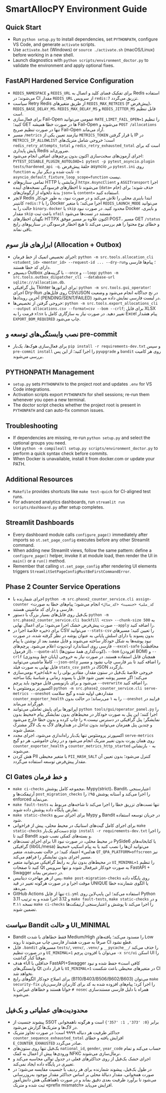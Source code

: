 # SmartAllocPY Environment Guide

## Quick Start
- Run `python setup.py` to install dependencies, set `PYTHONPATH`, configure VS Code, and generate `activate` scripts.
- Use `activate.bat` (Windows) or `source ./activate.sh` (macOS/Linux) before working in a new shell.
- Launch diagnostics with `python scripts/environment_doctor.py` to validate the environment and apply optional fixes.

## FastAPI Hardened Service Configuration
- `REDIS_NAMESPACE` و `REDIS_URL` برای تفکیک فضای کلید و اتصال به Redis استفاده می‌شوند؛ در CI مقدار `REDIS_URL` از سرویس `redis:7` تزریق می‌گردد.
- سیاست Retry Redis از طریق متغیرهای `REDIS_MAX_RETRIES` (پیش‌فرض ۳)، `REDIS_BASE_DELAY_MS`، `REDIS_MAX_DELAY_MS` و `REDIS_JITTER_MS` قابل تنظیم است.
- برای فعال‌سازی Fail-Open عمومی می‌توانید `RATE_LIMIT_FAIL_OPEN=1` را تنظیم کنید؛ GET ها در صورت خطا همیشه Fail-Open می‌شوند و `POST /allocations` تنها در صورت تنظیم صریح Fail-Open آزاد می‌ماند.
- مسیر `/metrics` نیازمند تعیین یکی از `METRICS_TOKEN` یا قرار گرفتن IP در `METRICS_IP_ALLOWLIST` است؛ خروجی شامل متریک‌های `redis_retry_attempts_total` و `redis_retry_exhausted_total` است که برای پایش پایداری Redis ضروری‌اند.
- اجرای آزمون‌های سخت‌سازی اکنون بدون پرچم‌های اضافی انجام می‌شود: `PYTEST_DISABLE_PLUGIN_AUTOLOAD=1 pytest -p pytest_asyncio.plugin tests/hardened_api -q`. حلقهٔ پیش‌فرض asyncio در `pytest.ini` روی `function` ثابت شده و دیگر نیاز به `-o asyncio_default_fixture_loop_scope=function` نیست.
- تمامی سناریوهای HTTP آزمایشی با `httpx.AsyncClient` و `ASGITransport` اجرا می‌شوند تا اخطارهای فرسودگی نسخه‌های آینده (`data=` خام) حذف شوند؛ برای بدنهٔ دلخواه از آرگومان‌های `json=` یا `content=` استفاده کنید.
- لانچر Redis ابتدا باینری محلی را تلاش می‌کند و در صورت نبود، به طور خودکار کانتینر `redis:7` را با Docker اجرا می‌کند؛ با متغیر `REDIS_LAUNCH_MODE` می‌توانید حالت را به `binary`، `docker` یا `skip` محدود کنید. در صورت نبود Docker و باینری، مقدار `skip` باعث ثبت `xfail` مستند در تست‌ها می‌شود.
- نگهبان اخطارهای HTTPX اکنون علاوه بر مسیر موفق POST، مسیر GET `/status` و خطای نوع محتوا را هم بررسی می‌کند تا هیچ اخطار فرسودگی در سناریوهای رایج باقی نماند.

## ابزارهای فاز سوم (Allocation + Outbox)
- اجرای تخصیص اتمیک از خط فرمان: `python -m src.tools.allocation_cli <student_id> <mentor_id> --request-id ... --dry-run`؛ پیام‌ها فارسی و دارای کد خطا هستند.
- دیسپچر Outbox با گزینه‌های `--once` و `--loop`: `python -m src.tools.outbox_dispatcher_cli --database-url sqlite:///allocation.db`.
- پنل گرافیکی Tkinter برای اپراتورها: `python -m src.tools.gui_operator`؛ اجرای Dry-Run روی فایل‌های CSV/JSON در نخ جداگانه انجام می‌شود و وضعیت آخرین رویدادها (PENDING/SENT/FAILED) در لیست فارسی نمایش داده می‌شود.
- خروجی گرفتن از تخصیص‌ها: `python -m src.tools.export_allocations_cli --output allocations.csv --format=csv --bom --crlf`; برای فایل XLSX فرمت را به `xlsx` تغییر دهید. در صورت نیاز به سازگاری کامل با Excel پیام هشدار `EXPORT_BOM_REQUIRED` چاپ می‌شود.

## نصب وابستگی‌های توسعه و pre-commit
- برای فعال‌سازی هوک‌ها، یک‌بار `pip install -r requirements-dev.txt` و سپس `pre-commit install` را اجرا کنید؛ از این پس `pyupgrade` و `bandit` روی هر کامیت بررسی می‌شوند.

## PYTHONPATH Management
- `setup.py` sets `PYTHONPATH` to the project root and updates `.env` for VS Code integrations.
- Activation scripts export `PYTHONPATH` for shell sessions; re-run them whenever you open a new terminal.
- The doctor script checks whether the project root is present in `PYTHONPATH` and can auto-fix common issues.

## Troubleshooting
- If dependencies are missing, re-run `python setup.py` and select the optional groups you need.
- Use `python -m compileall setup.py scripts/environment_doctor.py` to perform a quick syntax check before commits.
- When Docker is unavailable, install it from docker.com or update your PATH.

## Additional Resources
- `Makefile` provides shortcuts like `make test-quick` for CI-aligned test runs.
- For advanced analytics dashboards, run `streamlit run scripts/dashboard.py` after setup completes.

## Streamlit Dashboards
- Every dashboard module calls `configure_page()` immediately after imports so `st.set_page_config` executes before any other Streamlit command.
- When adding new Streamlit views, follow the same pattern: define a `configure_page()` helper, invoke it at module load, then render the UI in `main()` or a `run()` method.
- Remember that calling `st.set_page_config` after rendering UI elements triggers `StreamlitSetPageConfigMustBeFirstCommandError`.
## Phase 2 Counter Service Operations
- اجرای شمارنده با `python -m src.phase2_counter_service.cli assign-counter <کد_ملی> <جنسیت> <کد_سال>` انجام می‌شود؛ پیام‌های خطا به صورت فارسی و دارای کد ماشینی هستند.
- بک‌فیل روی فایل‌های بسیار بزرگ با دستور `python -m src.phase2_counter_service.cli backfill <csv> --chunk-size 500` به صورت پیش‌فرض خشک اجرا می‌شود؛ برای اعمال نهایی `--apply` را اضافه کنید.
- برای ذخیره خلاصهٔ اجرا در CSV می‌توانید `--stats-csv` را تعیین کنید؛ مسیرهای بدون پسوند یا دارای اسلش پایانی به عنوان پوشه در نظر گرفته شده، در صورت نبود پوشه‌ها به شکل خودکار ساخته می‌شوند و فایل مقصد بعد از نوشتن با پیام فارسی روی استاندارد اوت‌پوت اعلام می‌شود. پرچم‌های `--excel-safe` (محافظت از فرمول)، `--quote-all` (کوت‌گذاری همهٔ ستون‌ها)، `--bom` (افزودن BOM) و `--crlf` (پایان خط ویندوزی) همچنان قابل استفاده هستند. در صورت نیاز به خروجی کاملاً ماشینی می‌توانید `--json-only` را اضافه کنید تا بنر فارسی چاپ نشود و مسیر فایل نهایی به صورت فیلد `stats_csv_path` در JSON بازگردد.
- خروجی خلاصهٔ بک‌فیل در ستون مقدار، مقادیر بولی را به «بله/خیر» بومی‌سازی می‌کند؛ اگر مسیر پوشه تعیین شود فایل با پسوند زمانی و شناسهٔ یکتا ساخته می‌شود و برای بازنویسی فایل موجود باید پرچم `--overwrite` را اضافه کنید.
- اکسپورتر پرومتئوس با `python -m src.phase2_counter_service.cli serve-metrics --oneshot` مقداردهی اولیه شده و گیج سلامت `counter_exporter_health` را به ۱ می‌رساند؛ در حالت بدون `--oneshot` فرایند در فورگراند می‌ماند.
- اپراتورها برای پایش تعاملی می‌توانند `python tools/gui/operator_panel.py` را اجرا کنند؛ این پنل به صورت خودکار در محیط‌های بدون نمایشگر پیام «محیط بدون نمایشگر؛ پنل گرافیکی در دسترس نیست.» را چاپ کرده و بدون خطا خارج می‌شود و چندین پنل همزمان می‌توانند بدون تداخل در هندلرهای لاگ به یک لاگر مشترک متصل شوند.
- اکسپورتر پرومتئوس تنها یک‌بار راه‌اندازی می‌شود، اجرای مجدد `serve-metrics` روی همان پورت بدون تغییر متریک انجام می‌شود و در زمان خاموشی، هر دو گیج `counter_exporter_health` و `counter_metrics_http_started` به ۰ بازنشانی می‌شوند.
- هش کردن PII با متغیر محیطی `PII_HASH_SALT` کنترل می‌شود؛ بدون تعیین آن مقدار پیش‌فرض توسعه استفاده می‌گردد.

## CI Gates و خط فرمان
- `make ci-checks` مجموعه کامل پوشش، Mypy(strict)، Bandit، اعتبارسنجی آرتیفکت‌ها و `post_migration_checks` را اجرا می‌کند و آستانه پوشش ۹۵٪ را enforced می‌نماید.
- `make fault-tests` تنها تست‌های تزریق خطا را اجرا می‌کند تا شاخه‌های مربوط به تعارض پایگاه داده پوشش داده شوند.
- `make static-checks` برای اجرای سریع Mypy و Bandit در جریان توسعه استفاده شود.
- برای اجرای کامل گیت‌های استاتیک در محیط محلی، پیش از فراخوانی `make static-checks` دست‌کم یک‌بار `pip install -r requirements-dev.txt` را اجرا کنید تا Bandit و بسته‌های کمکی نصب شوند.
- برای اجرای تست‌های UI در محیط محلی، در صورت نبود PySide6 یا کتابخانه‌های گرافیکی (libGL/mesa) می‌توانید آن‌ها را نصب کنید یا به پیام اسکیپ «محیط هدلس» اعتماد کنید؛ در حالت نصب‌شده، متغیر `QT_QPA_PLATFORM=offscreen` نیز مسیر اجرای بدون نمایشگر را فراهم می‌کند.
- در محیط‌های بدون نیاز به رابط گرافیکی می‌توانید متغیر `UI_MINIMAL=1` را تنظیم کنید تا صفحات Qt به صورت خودکار غیرفعال شوند و تنها سرویس FastAPI + Swagger در دسترس بماند.
- پس از هر مهاجرت دیتابیس، `make post-migration-checks` روی پایگاه داده موقت اجرا و در صورت هرگونه تغییر در قید UNIQUE یا الگوی شمارنده خطا می‌دهد.
- GitHub Actions تنها از فایل `ci.yml` استفاده می‌کند؛ این پایپ‌لاین روی Python 3.11 و 3.12 اجرا شده و به ترتیب `make fault-tests`, `make static-checks` و در نسخه ۳.۱۱ `make ci-checks` را اجرا می‌کند تا پوشش و اعتبارسنجی آرتیفکت‌ها تضمین شوند.

## سیاست Bandit و حالت UI_MINIMAL
- Bandit فقط خطاهای با شدت Medium/High را مسدود می‌کند؛ یافته‌های Low صرفاً به صورت هشدار فارسی چاپ می‌شوند تا روند CI قطع نشود.
- فایل `.bandit` مسیرهای `tests/`, `venv/`, `.venv/` و `__pycache__/` را حذف می‌کند و در صورت تنظیم `UI_MINIMAL=1` می‌توان با افزودن پرچم `-x src/ui` اسکن UI را موقتاً کنار گذاشت.
- هدف «UI حداقلی با FastAPI+Swagger کافی است» حفظ شده و نبود وابستگی‌های Qt با قرار دادن `UI_MINIMAL=1` در متغیرهای محیطی باعث شکست CI نخواهد شد.
- برای اصلاح خودکار الگوهای رایج (B110/B403/B506/B602/B603) می‌توان `make security-fix` را اجرا کرد؛ پیام‌های افزوده شده به کد برای کاربران فارسی‌زبان خوانا هستند و خطاهای غیرامن با `# nosec` همراه با دلیل فارسی مستندسازی می‌شوند.

## محدودیت‌های عملیاتی و بک‌فیل
- پیشوند جنسیت از SSOT برابر `{0: '373', 1: '357'}` است و هرگونه ناهمخوانی در لاگ‌ها و متریک‌ها گزارش می‌شود.
- حداکثر ظرفیت هر دنباله ۹۹۹۹ است؛ در صورت تجاوز متریک `counter_sequence_exhausted_total` افزایش یافته و خطای `E_COUNTER_EXHAUSTED` صادر می‌گردد.
- بک‌فیل تنها روی ستون‌های `national_id`, `gender`, `year_code` حساب می‌کند و تمام ورودی‌ها پیش از اعمال به کمک NFKC نرمال‌سازی می‌شوند.
- اجرای خشک بک‌فیل از روی حداکثر‌های فعلی در جدول توالی محاسبه می‌کند و تغییری در پایگاه داده ایجاد نمی‌کند.
- در طول بک‌فیل، پیشوند شمارنده برای هر ردیف با جنسیت مقایسه می‌شود؛ در صورت همخوانی، مقدار دنبالهٔ محلی بر اساس حداکثر مقدار موجود به‌روزرسانی می‌شود تا برآورد ظرفیت بعدی دقیق بماند و در صورت ناهماهنگی هش دانش‌آموز ثبت شده و متریک «prefix mismatch» افزایش می‌یابد.
